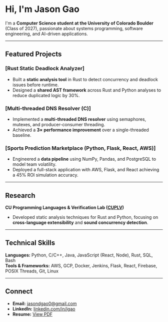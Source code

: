 # Hi, I'm Jason Gao

I'm a **Computer Science student at the University of Colorado Boulder** (Class of 2027), passionate about systems programming, software engineering, and AI-driven applications. 

---

## Featured Projects

### [Rust Static Deadlock Analyzer]
- Built a **static analysis tool** in Rust to detect concurrency and deadlock issues before runtime.
- Designed a **shared AST framework** across Rust and Python analyses to reduce duplicated logic by 30%.

### [Multi-threaded DNS Resolver (C)]
- Implemented a **multi-threaded DNS resolver** using semaphores, mutexes, and producer-consumer threading.
- Achieved a **3× performance improvement** over a single-threaded baseline.

### [Sports Prediction Marketplace (Python, Flask, React, AWS)]
- Engineered a **data pipeline** using NumPy, Pandas, and PostgreSQL to model team volatility.
- Deployed a full-stack application with AWS, Flask, and React achieving a 45% ROI simulation accuracy.

---

## Research
**CU Programming Languages & Verification Lab ([CUPLV](https://plv.colorado.edu/))**  
- Developed static analysis techniques for Rust and Python, focusing on **cross-language extensibility** and **sound concurrency detection**.

---

## Technical Skills
**Languages:** Python, C/C++, Java, JavaScript (React, Node), Rust, SQL, Bash  
**Tools & Frameworks:** AWS, GCP, Docker, Jenkins, Flask, React, Firebase, POSIX Threads, Git, Linux  

---

## Connect
- **Email:** [jasondgao0@gmail.com](mailto:jasondgao0@gmail.com)  
- **LinkedIn:** [linkedin.com/in/jgao](https://linkedin.com/in/jgao)  
- **Resume:** [View PDF](https://github.com/dumparing/resume/blob/main/Jason_Gao_Resume.pdf)  


